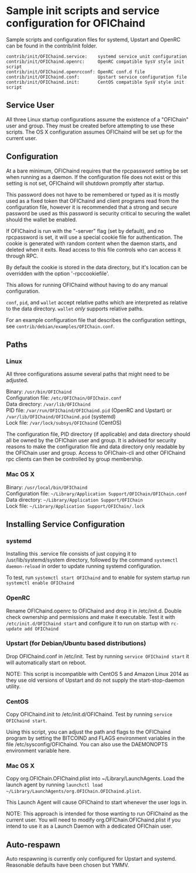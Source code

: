 Sample init scripts and service configuration for OFIChaind
==========================================================

Sample scripts and configuration files for systemd, Upstart and OpenRC
can be found in the contrib/init folder.

    contrib/init/OFIChaind.service:    systemd service unit configuration
    contrib/init/OFIChaind.openrc:     OpenRC compatible SysV style init script
    contrib/init/OFIChaind.openrcconf: OpenRC conf.d file
    contrib/init/OFIChaind.conf:       Upstart service configuration file
    contrib/init/OFIChaind.init:       CentOS compatible SysV style init script

Service User
---------------------------------

All three Linux startup configurations assume the existence of a "OFIChain" user
and group.  They must be created before attempting to use these scripts.
The OS X configuration assumes OFIChaind will be set up for the current user.

Configuration
---------------------------------

At a bare minimum, OFIChaind requires that the rpcpassword setting be set
when running as a daemon.  If the configuration file does not exist or this
setting is not set, OFIChaind will shutdown promptly after startup.

This password does not have to be remembered or typed as it is mostly used
as a fixed token that OFIChaind and client programs read from the configuration
file, however it is recommended that a strong and secure password be used
as this password is security critical to securing the wallet should the
wallet be enabled.

If OFIChaind is run with the "-server" flag (set by default), and no rpcpassword is set,
it will use a special cookie file for authentication. The cookie is generated with random
content when the daemon starts, and deleted when it exits. Read access to this file
controls who can access it through RPC.

By default the cookie is stored in the data directory, but it's location can be overridden
with the option '-rpccookiefile'.

This allows for running OFIChaind without having to do any manual configuration.

`conf`, `pid`, and `wallet` accept relative paths which are interpreted as
relative to the data directory. `wallet` *only* supports relative paths.

For an example configuration file that describes the configuration settings,
see `contrib/debian/examples/OFIChain.conf`.

Paths
---------------------------------

### Linux

All three configurations assume several paths that might need to be adjusted.

Binary:              `/usr/bin/OFIChaind`  
Configuration file:  `/etc/OFIChain/OFIChain.conf`  
Data directory:      `/var/lib/OFIChaind`  
PID file:            `/var/run/OFIChaind/OFIChaind.pid` (OpenRC and Upstart) or `/var/lib/OFIChaind/OFIChaind.pid` (systemd)  
Lock file:           `/var/lock/subsys/OFIChaind` (CentOS)  

The configuration file, PID directory (if applicable) and data directory
should all be owned by the OFIChain user and group.  It is advised for security
reasons to make the configuration file and data directory only readable by the
OFIChain user and group.  Access to OFIChain-cli and other OFIChaind rpc clients
can then be controlled by group membership.

### Mac OS X

Binary:              `/usr/local/bin/OFIChaind`  
Configuration file:  `~/Library/Application Support/OFIChain/OFIChain.conf`  
Data directory:      `~/Library/Application Support/OFIChain`  
Lock file:           `~/Library/Application Support/OFIChain/.lock`  

Installing Service Configuration
-----------------------------------

### systemd

Installing this .service file consists of just copying it to
/usr/lib/systemd/system directory, followed by the command
`systemctl daemon-reload` in order to update running systemd configuration.

To test, run `systemctl start OFIChaind` and to enable for system startup run
`systemctl enable OFIChaind`

### OpenRC

Rename OFIChaind.openrc to OFIChaind and drop it in /etc/init.d.  Double
check ownership and permissions and make it executable.  Test it with
`/etc/init.d/OFIChaind start` and configure it to run on startup with
`rc-update add OFIChaind`

### Upstart (for Debian/Ubuntu based distributions)

Drop OFIChaind.conf in /etc/init.  Test by running `service OFIChaind start`
it will automatically start on reboot.

NOTE: This script is incompatible with CentOS 5 and Amazon Linux 2014 as they
use old versions of Upstart and do not supply the start-stop-daemon utility.

### CentOS

Copy OFIChaind.init to /etc/init.d/OFIChaind. Test by running `service OFIChaind start`.

Using this script, you can adjust the path and flags to the OFIChaind program by
setting the BITCOIND and FLAGS environment variables in the file
/etc/sysconfig/OFIChaind. You can also use the DAEMONOPTS environment variable here.

### Mac OS X

Copy org.OFIChain.OFIChaind.plist into ~/Library/LaunchAgents. Load the launch agent by
running `launchctl load ~/Library/LaunchAgents/org.OFIChain.OFIChaind.plist`.

This Launch Agent will cause OFIChaind to start whenever the user logs in.

NOTE: This approach is intended for those wanting to run OFIChaind as the current user.
You will need to modify org.OFIChain.OFIChaind.plist if you intend to use it as a
Launch Daemon with a dedicated OFIChain user.

Auto-respawn
-----------------------------------

Auto respawning is currently only configured for Upstart and systemd.
Reasonable defaults have been chosen but YMMV.
